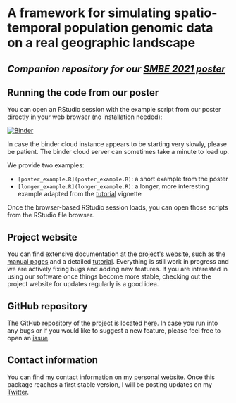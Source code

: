 # A framework for simulating spatio-temporal population genomic data on a real geographic landscape

## *Companion repository for our [SMBE 2021 poster](SMBE2021_poster.pdf)*

## Running the code from our poster

You can open an RStudio session with the example script from our poster directly in your web browser (no installation needed):

[![Binder](http://mybinder.org/badge.svg)](http://beta.mybinder.org/v2/gh/bodkan/smbe2021/main?urlpath=rstudio)

In case the binder cloud instance appears to be starting very slowly, please be patient. The binder cloud server can sometimes take a minute to load up.

We provide two examples:

- `[poster_example.R](poster_example.R)`: a short example from the poster
- `[longer_example.R](longer_example.R)`: a longer, more interesting example adapted from the [tutorial](https://bodkan.net/slendr/articles/tutorial.html) vignette

Once the browser-based RStudio session loads, you can open those scripts from the RStudio file browser.

## Project website

You can find extensive documentation at the [project's website](https://bodkan.net/slendr), such as the [manual pages](https://bodkan.net/slendr/reference/index.html) and a detailed [tutorial](https://bodkan.net/slendr/articles/tutorial.html). Everything is still work in progress and we are actively fixing bugs and adding new features. If you are interested in using our software once things become more stable, checking out the project website for updates regularly is a good idea.

## GitHub repository

The GitHub repository of the project is located [here](https://github.com/bodkan/slendr). In case you run into any bugs or if you would like to suggest a new feature, please feel free to open an [issue](https://github.com/bodkan/slendr/issues).

## Contact information

You can find my contact information on my personal [website](https://bodkan.net). Once this package reaches a first stable version, I will be posting updates on my [Twitter](https://twitter.com/fleventy5).
